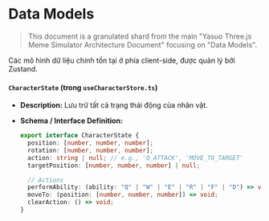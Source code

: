 # Data Models

> This document is a granulated shard from the main "Yasuo Three.js Meme Simulator Architecture Document" focusing on "Data Models".

Các mô hình dữ liệu chính tồn tại ở phía client-side, được quản lý bởi Zustand.

#### `CharacterState` (trong `useCharacterStore.ts`)

- **Description:** Lưu trữ tất cả trạng thái động của nhân vật.
- **Schema / Interface Definition:**

  ```typescript
  export interface CharacterState {
    position: [number, number, number];
    rotation: [number, number, number];
    action: string | null; // e.g., 'Q_ATTACK', 'MOVE_TO_TARGET'
    targetPosition: [number, number, number] | null;

    // Actions
    performAbility: (ability: "Q" | "W" | "E" | "R" | "F" | "D") => void;
    moveTo: (position: [number, number, number]) => void;
    clearAction: () => void;
  }
  ```
